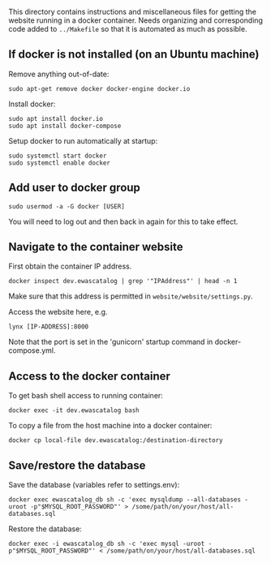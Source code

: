 This directory contains instructions and miscellaneous files for
getting the website running in a docker container.  Needs organizing and
corresponding code added to `../Makefile` so that it is automated as
much as possible.

## If docker is not installed (on an Ubuntu machine)

Remove anything out-of-date:
```
sudo apt-get remove docker docker-engine docker.io
```

Install docker:
```
sudo apt install docker.io
sudo apt install docker-compose
```

Setup docker to run automatically at startup:
```
sudo systemctl start docker
sudo systemctl enable docker
```

## Add user to docker group

```
sudo usermod -a -G docker [USER]
```
You will need to log out and then back
in again for this to take effect.

## Navigate to the container website

First obtain the container IP address.
```
docker inspect dev.ewascatalog | grep '"IPAddress"' | head -n 1
```
Make sure that this address is permitted in `website/website/settings.py`.

Access the website here, e.g.
```
lynx [IP-ADDRESS]:8000
```
Note that the port is set in the 'gunicorn'
startup command in docker-compose.yml.

## Access to the docker container

To get bash shell access to running container:
```
docker exec -it dev.ewascatalog bash
```

To copy a file from the host machine into a docker container:
```
docker cp local-file dev.ewascatalog:/destination-directory
```

## Save/restore the database

Save the database (variables refer to settings.env):
```
docker exec ewascatalog_db sh -c 'exec mysqldump --all-databases -uroot -p"$MYSQL_ROOT_PASSWORD"' > /some/path/on/your/host/all-databases.sql
```

Restore the database:
```
docker exec -i ewascatalog_db sh -c 'exec mysql -uroot -p"$MYSQL_ROOT_PASSWORD"' < /some/path/on/your/host/all-databases.sql
```






